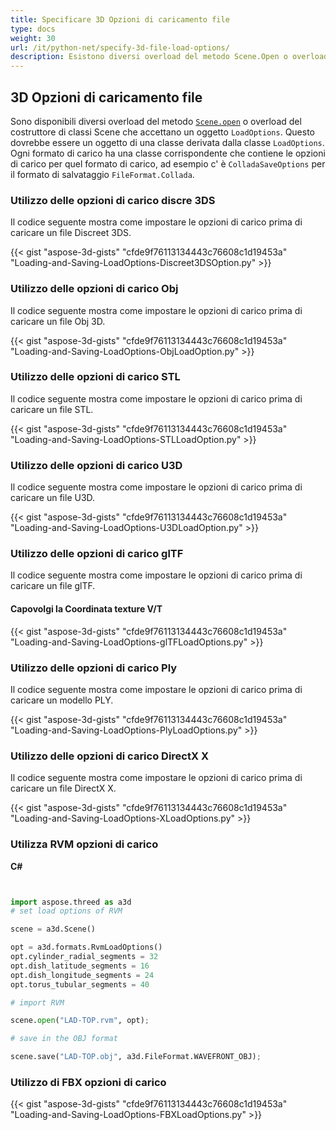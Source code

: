 ```yaml
---
title: Specificare 3D Opzioni di caricamento file
type: docs
weight: 30
url: /it/python-net/specify-3d-file-load-options/
description: Esistono diversi overload del metodo Scene.Open o overload del costruttore di classi Scene che accettano un oggetto LoadOptions. Ogni formato di carico ha una classe corrispondente che contiene le opzioni di carico per quel formato di carico.
---
```

##  **3D Opzioni di caricamento file**
Sono disponibili diversi overload del metodo [`Scene.open`](https://reference.aspose.com/3d/net/aspose.threed/scene) o overload del costruttore di classi Scene che accettano un oggetto `LoadOptions`. Questo dovrebbe essere un oggetto di una classe derivata dalla classe `LoadOptions`. Ogni formato di carico ha una classe corrispondente che contiene le opzioni di carico per quel formato di carico, ad esempio c' è `ColladaSaveOptions` per il formato di salvataggio `FileFormat.Collada`.
###  **Utilizzo delle opzioni di carico discre 3DS**
Il codice seguente mostra come impostare le opzioni di carico prima di caricare un file Discreet 3DS.

{{< gist "aspose-3d-gists" "cfde9f76113134443c76608c1d19453a" "Loading-and-Saving-LoadOptions-Discreet3DSOption.py" >}}
###  **Utilizzo delle opzioni di carico Obj**
Il codice seguente mostra come impostare le opzioni di carico prima di caricare un file Obj 3D.

{{< gist "aspose-3d-gists" "cfde9f76113134443c76608c1d19453a" "Loading-and-Saving-LoadOptions-ObjLoadOption.py" >}}
###  **Utilizzo delle opzioni di carico STL**
Il codice seguente mostra come impostare le opzioni di carico prima di caricare un file STL.

{{< gist "aspose-3d-gists" "cfde9f76113134443c76608c1d19453a" "Loading-and-Saving-LoadOptions-STLLoadOption.py" >}}
###  **Utilizzo delle opzioni di carico U3D**
Il codice seguente mostra come impostare le opzioni di carico prima di caricare un file U3D.

{{< gist "aspose-3d-gists" "cfde9f76113134443c76608c1d19453a" "Loading-and-Saving-LoadOptions-U3DLoadOption.py" >}}
###  **Utilizzo delle opzioni di carico glTF**
Il codice seguente mostra come impostare le opzioni di carico prima di caricare un file glTF.
####  **Capovolgi la Coordinata texture V/T**
{{< gist "aspose-3d-gists" "cfde9f76113134443c76608c1d19453a" "Loading-and-Saving-LoadOptions-glTFLoadOptions.py" >}}
###  **Utilizzo delle opzioni di carico Ply**
Il codice seguente mostra come impostare le opzioni di carico prima di caricare un modello PLY.

{{< gist "aspose-3d-gists" "cfde9f76113134443c76608c1d19453a" "Loading-and-Saving-LoadOptions-PlyLoadOptions.py" >}}
###  **Utilizzo delle opzioni di carico DirectX X**
Il codice seguente mostra come impostare le opzioni di carico prima di caricare un file DirectX X.

{{< gist "aspose-3d-gists" "cfde9f76113134443c76608c1d19453a" "Loading-and-Saving-LoadOptions-XLoadOptions.py" >}}
###  **Utilizza RVM opzioni di carico**
**C#**

```py


import aspose.threed as a3d
# set load options of RVM

scene = a3d.Scene()

opt = a3d.formats.RvmLoadOptions()
opt.cylinder_radial_segments = 32
opt.dish_latitude_segments = 16
opt.dish_longitude_segments = 24
opt.torus_tubular_segments = 40

# import RVM

scene.open("LAD-TOP.rvm", opt);

# save in the OBJ format

scene.save("LAD-TOP.obj", a3d.FileFormat.WAVEFRONT_OBJ);

```

###  **Utilizzo di FBX opzioni di carico**
{{< gist "aspose-3d-gists" "cfde9f76113134443c76608c1d19453a" "Loading-and-Saving-LoadOptions-FBXLoadOptions.py" >}}
